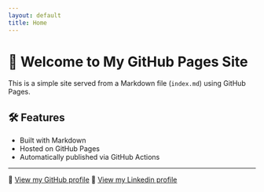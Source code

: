 ```yaml
---
layout: default
title: Home
---
```


# 👋 Welcome to My GitHub Pages Site

This is a simple site served from a Markdown file (`index.md`) using GitHub Pages.

## 🛠 Features
- Built with Markdown
- Hosted on GitHub Pages
- Automatically published via GitHub Actions

---

🔗 [View my GitHub profile](https://github.com/srjkshwh)
🔗 [View my Linkedin profile](www.linkedin.com/in/saroj-kushwaha-7ba25726a)